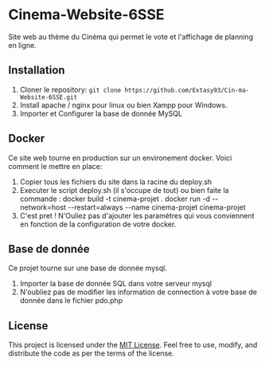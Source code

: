 # Cinema-Website-6SSE

Site web au thème du Cinéma qui permet le vote et l'affichage de planning en ligne. 

## Installation

1. Cloner le repository: `git clone https://github.com/Extasy93/Cin-ma-Website-6SSE.git`
2. Install apache / nginx pour linux ou bien Xampp pour Windows.
3. Importer et Configurer la base de donnée MySQL

## Docker

Ce site web tourne en production sur un environement docker. Voici comment le mettre en place:

1. Copier tous les fichiers du site dans la racine du deploy.sh
2. Executer le script deploy.sh (il s'occupe de tout) ou bien faite la commande :
  docker build -t cinema-projet .
  docker run -d --network=host --restart=always --name cinema-projet cinema-projet
3. C'est pret ! N'Ouliez pas d'ajouter les paramètres qui vous conviennent en fonction de la configuration de votre docker.

## Base de donnée

Ce projet tourne sur une base de donnée mysql. 
1. Importer la base de donnée SQL dans votre serveur mysql
2. N'oubliez pas de modifier les information de connection à votre base de donnée dans le fichier pdo.php

## License

This project is licensed under the [MIT License](https://opensource.org/licenses/MIT). Feel free to use, modify, and distribute the code as per the terms of the license.
